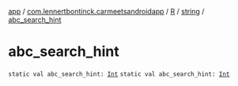 [app](../../../index.md) / [com.lennertbontinck.carmeetsandroidapp](../../index.md) / [R](../index.md) / [string](index.md) / [abc_search_hint](./abc_search_hint.md)

# abc_search_hint

`static val abc_search_hint: `[`Int`](https://kotlinlang.org/api/latest/jvm/stdlib/kotlin/-int/index.html)
`static val abc_search_hint: `[`Int`](https://kotlinlang.org/api/latest/jvm/stdlib/kotlin/-int/index.html)